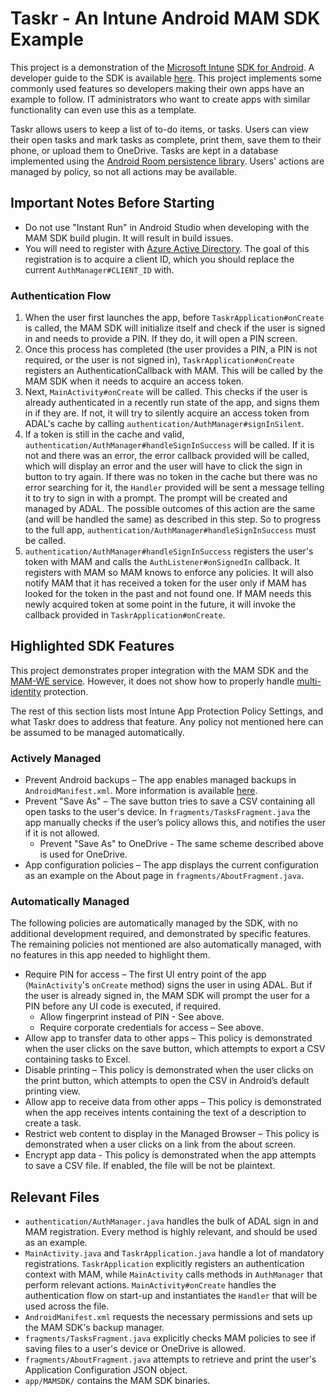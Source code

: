 # Taskr - An Intune Android MAM SDK Example
This project is a demonstration of the [Microsoft Intune](https://www.microsoft.com/en-us/cloud-platform/microsoft-intune) [SDK for Android](https://docs.microsoft.com/en-us/intune/app-sdk). A developer guide to the SDK is available [here](https://docs.microsoft.com/en-us/intune/app-sdk-android). This project implements some commonly used features so developers making their own apps have an example to follow. IT administrators who want to create apps with similar functionality can even use this as a template.

Taskr allows users to keep a list of to-do items, or tasks. Users can view their open tasks and mark tasks as complete, print them, save them to their phone, or upload them to OneDrive. Tasks are kept in a database implemented using the [Android Room persistence library](https://developer.android.com/topic/libraries/architecture/room). Users' actions are managed by policy, so not all actions may be available.

## Important Notes Before Starting
- Do not use "Instant Run" in Android Studio when developing with the MAM SDK build plugin. It will result in build issues.
- You will need to register with [Azure Active Directory](https://github.com/AzureAD/azure-activedirectory-library-for-android#how-to-use-this-library). The goal of this registration is to acquire a client ID, which you should replace the current `AuthManager#CLIENT_ID` with.

### Authentication Flow
1. When the user first launches the app, before `TaskrApplication#onCreate` is called, the MAM SDK will initialize itself and check if the user is signed in and needs to provide a PIN. If they do, it will open a PIN screen.
1. Once this process has completed (the user provides a PIN, a PIN is not required, or the user is not signed in), `TaskrApplication#onCreate` registers an AuthenticationCallback with MAM. This will be called by the MAM SDK when it needs to acquire an access token.
1. Next, `MainActivity#onCreate` will be called. This checks if the user is already authenticated in a recently run state of the app, and signs them in if they are. If not, it will try to silently acquire an access token from ADAL's cache by calling `authentication/AuthManager#signInSilent`.
1. If a token is still in the cache and valid, `authentication/AuthManager#handleSignInSuccess` will be called. If it is not and there was an error, the error callback provided will be called, which will display an error and the user will have to click the sign in button to try again. If there was no token in the cache but there was no error searching for it, the `Handler` provided will be sent a message telling it to try to sign in with a prompt. The prompt will be created and managed by ADAL. The possible outcomes of this action are the same (and will be handled the same) as described in this step. So to progress to the full app, `authentication/AuthManager#handleSignInSuccess` must be called.
1. `authentication/AuthManager#handleSignInSuccess` registers the user's token with MAM and calls the `AuthListener#onSignedIn` callback. It registers with MAM so MAM knows to enforce any policies. It will also notify MAM that it has received a token for the user only if MAM has looked for the token in the past and not found one. If MAM needs this newly acquired token at some point in the future, it will invoke the callback provided in `TaskrApplication#onCreate`.

## Highlighted SDK Features
This project demonstrates proper integration with the MAM SDK and the [MAM-WE service](https://docs.microsoft.com/en-us/intune/app-sdk-android#app-protection-policy-without-device-enrollment). However, it does not show how to properly handle [multi-identity](https://docs.microsoft.com/en-us/intune/app-sdk-android#multi-identity-optional) protection.

The rest of this section lists most Intune App Protection Policy Settings, and what Taskr does to address that feature. Any policy not mentioned here can be assumed to be managed automatically.

### Actively Managed
- Prevent Android backups – The app enables managed backups in `AndroidManifest.xml`. More information is available [here](https://docs.microsoft.com/en-us/intune/app-sdk-android#protecting-backup-data).
- Prevent "Save As" – The save button tries to save a CSV containing all open tasks to the user's device. In `fragments/TasksFragment.java` the app manually checks if the user’s policy allows this, and notifies the user if it is not allowed. 
  - Prevent "Save As" to OneDrive - The same scheme described above is used for OneDrive.
- App configuration policies – The app displays the current configuration as an example on the About page in `fragments/AboutFragment.java`.

### Automatically Managed
The following policies are automatically managed by the SDK, with no additional development required, and demonstrated by specific features. The remaining policies not mentioned are also automatically managed, with no features in this app needed to highlight them.

- Require PIN for access – The first UI entry point of the app (`MainActivity`'s `onCreate` method) signs the user in using ADAL. But if the user is already signed in, the MAM SDK will prompt the user for a PIN before any UI code is executed, if required.
  - Allow fingerprint instead of PIN - See above.
  - Require corporate credentials for access – See above.
- Allow app to transfer data to other apps – This policy is demonstrated when the user clicks on the save button, which attempts to export a CSV containing tasks to Excel.
- Disable printing – This policy is demonstrated when the user clicks on the print button, which attempts to open the CSV in Android’s default printing view.
- Allow app to receive data from other apps – This policy is demonstrated when the app receives intents containing the text of a description to create a task.
- Restrict web content to display in the Managed Browser – This policy is demonstrated when a user clicks on a link from the about screen.
- Encrypt app data - This policy is demonstrated when the app attempts to save a CSV file. If enabled, the file will be not be plaintext.

## Relevant Files
- `authentication/AuthManager.java` handles the bulk of ADAL sign in and MAM registration. Every method is highly relevant, and should be used as an example.
- `MainActivity.java` and `TaskrApplication.java` handle a lot of mandatory registrations. `TaskrApplication` explicitly registers an authentication context with MAM, while `MainActivity` calls methods in `AuthManager` that perform relevant actions. `MainActivity#onCreate` handles the authentication flow on start-up and instantiates the `Handler` that will be used across the file.
- `AndroidManifest.xml` requests the necessary permissions and sets up the MAM SDK's backup manager.
- `fragments/TasksFragment.java` explicitly checks MAM policies to see if saving files to a user's device or OneDrive is allowed.
- `fragments/AboutFragment.java` attempts to retrieve and print the user's Application Configuration JSON object.
- `app/MAMSDK/` contains the MAM SDK binaries.